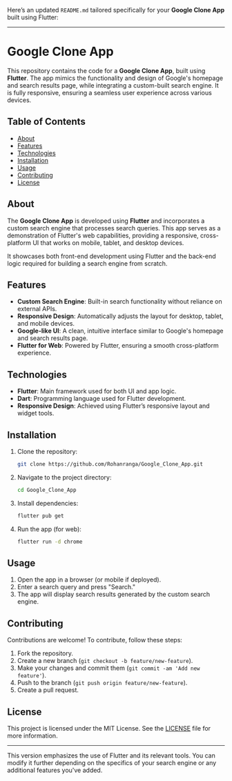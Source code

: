 Here’s an updated `README.md` tailored specifically for your **Google Clone App** built using Flutter:

---

# Google Clone App

This repository contains the code for a **Google Clone App**, built using **Flutter**. The app mimics the functionality and design of Google's homepage and search results page, while integrating a custom-built search engine. It is fully responsive, ensuring a seamless user experience across various devices.

## Table of Contents
- [About](#about)
- [Features](#features)
- [Technologies](#technologies)
- [Installation](#installation)
- [Usage](#usage)
- [Contributing](#contributing)
- [License](#license)

## About

The **Google Clone App** is developed using **Flutter** and incorporates a custom search engine that processes search queries. This app serves as a demonstration of Flutter's web capabilities, providing a responsive, cross-platform UI that works on mobile, tablet, and desktop devices.

It showcases both front-end development using Flutter and the back-end logic required for building a search engine from scratch.

## Features

- **Custom Search Engine**: Built-in search functionality without reliance on external APIs.
- **Responsive Design**: Automatically adjusts the layout for desktop, tablet, and mobile devices.
- **Google-like UI**: A clean, intuitive interface similar to Google's homepage and search results page.
- **Flutter for Web**: Powered by Flutter, ensuring a smooth cross-platform experience.

## Technologies

- **Flutter**: Main framework used for both UI and app logic.
- **Dart**: Programming language used for Flutter development.
- **Responsive Design**: Achieved using Flutter’s responsive layout and widget tools.

## Installation

1. Clone the repository:
   ```bash
   git clone https://github.com/Rohanranga/Google_Clone_App.git
   ```

2. Navigate to the project directory:
   ```bash
   cd Google_Clone_App
   ```

3. Install dependencies:
   ```bash
   flutter pub get
   ```

4. Run the app (for web):
   ```bash
   flutter run -d chrome
   ```

## Usage

1. Open the app in a browser (or mobile if deployed).
2. Enter a search query and press "Search."
3. The app will display search results generated by the custom search engine.

## Contributing

Contributions are welcome! To contribute, follow these steps:

1. Fork the repository.
2. Create a new branch (`git checkout -b feature/new-feature`).
3. Make your changes and commit them (`git commit -am 'Add new feature'`).
4. Push to the branch (`git push origin feature/new-feature`).
5. Create a pull request.

## License

This project is licensed under the MIT License. See the [LICENSE](LICENSE) file for more information.

---

This version emphasizes the use of Flutter and its relevant tools. You can modify it further depending on the specifics of your search engine or any additional features you've added.
